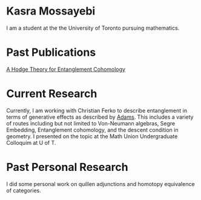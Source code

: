 # Kasra Mossayebi

I am a student at the the University of Toronto pursuing mathematics. 

# Past Publications
[A Hodge Theory for Entanglement Cohomology](https://arxiv.org/abs/2410.12529)

 # Current Research
 Currently, I am working with Christian Ferko to describe entanglement in terms of generative effects as described by [Adams](https://elieadam.com/eadam_PhDThesis.pdf). This includes a variety of routes including but not limited to Von-Neumann algebras, Segre Embedding, Entanglement cohomology, and the descent condition in geometry.
 I presented on the topic at the Math Union Undergraduate Colloquim at U of T.
 
 # Past Personal Research
I did some personal work on quillen adjunctions and homotopy equivalence of categories.
